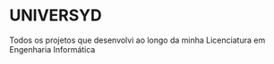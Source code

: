 # UNIVERSYD
Todos os projetos que desenvolvi ao longo da minha Licenciatura em Engenharia Informática
